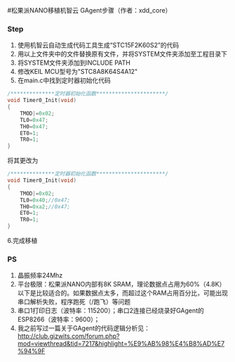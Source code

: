 #松果派NANO移植机智云 GAgent步骤（作者：xdd_core）
###  **Step** 
1. 使用机智云自动生成代码工具生成“STC15F2K60S2”的代码
2. 用以上文件夹中的文件替换原有文件，并将SYSTEM文件夹添加至工程目录下
3. 将SYSTEM文件夹添加到INCLUDE PATH
4. 修改KEIL MCU型号为"STC8A8K64S4A12"
5. 在main.c中找到定时器初始化代码
``` C
/**************定时器初始化函数**********************/
void Timer0_Init(void)
{
	TMOD|=0x02;
	TL0=0x47;
	TH0=0x47;
	ET0=1;
	TR0=1;
}
``` 
将其更改为
``` C
/**************定时器初始化函数**********************/
void Timer0_Init(void)
{
	TMOD|=0x02;
	TL0=0x40;//0x47;
	TH0=0xa2;//0x47;
	ET0=1;
	TR0=1;
}
```
6.完成移植
###  **PS** 
1. 晶振频率24Mhz
2. 平台极限：松果派NANO内部有8K SRAM，理论数据点占用为60%（4.8K）以下是比较适合的。如果数据点太多，而超过这个RAM占用百分比，可能出现串口解析失败，程序跑死（/跑飞）等问题
3. 串口1打印日志（波特率：115200）；串口2连接已经烧录好GAgent的ESP8266（波特率：9600）；
4. 我之前写过一篇关于GAgent的代码逻辑分析见：http://club.gizwits.com/forum.php?mod=viewthread&tid=7217&highlight=%E9%AB%98%E4%B8%AD%E7%94%9F